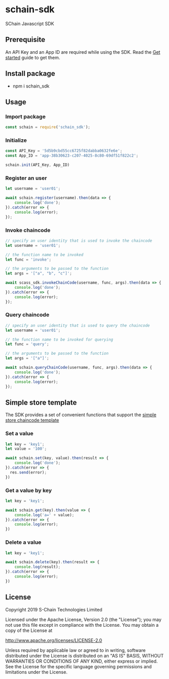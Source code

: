 # schain-sdk

SChain Javascript SDK

## Prerequisite
An API Key and an App ID are required while using the SDK. Read the [Get started](https://github.com/issbgkh/schain-get-started) guide to get them.

## Install package
* npm i schain_sdk

## Usage

### Import package
```javascript
const schain = require('schain_sdk');
```
### Initialize
```javascript
const API_Key = '5d5b9cbd55cc6725f82dabba0632fe6e';
const App_ID = 'app-38b30623-c207-4025-8c80-69df51f822c2';

schain.init(API_Key, App_ID)
```
### Register an user
```javascript
let username = 'user01';

await schain.register(username).then(data => {
    console.log('done');
}).catch(error => {
    console.log(error);
});
```
### Invoke chaincode
```javascript
// specify an user identity that is used to invoke the chaincode
let username = 'user01';

// the function name to be invoked
let func = 'invoke';

// the arguments to be passed to the function
let args = '["a", "b", "c"]';

await scass_sdk.invokeChainCode(username, func, args).then(data => {
    console.log('done');
}).catch(error => {
    console.log(error);
});
```
### Query chaincode
```javascript
// specify an user identity that is used to query the chaincode
let username = 'user01';

// the function name to be invoked for querying
let func = 'query';

// the arguments to be passed to the function
let args = '["a"]';

await schain.queryChainCode(username, func, args).then(data => {
    console.log('done');
}).catch(error => {
    console.log(error);
});
```

## Simple store template
The SDK provides a set of convenient functions that support the [simple store chaincode template](https://github.com/issbgkh/simple-store)


### Set a value
```javascript
let key = 'key1';
let value = '100';

await schain.set(key, value).then(result => {
    console.log('done');
}).catch(error => {
  res.send(error);
})
```

### Get a value by key
```javascript
let key = 'key1';

await schain.get(key).then(value => {
    console.log('a=' + value);
}).catch(error => {
    console.log(error);
})
```

### Delete a value
```javascript
let key = 'key1';

await schain.delete(key).then(result => {
    console.log(result);
}).catch(error => {
    console.log(error);
})
```

## License
Copyright 2019 S-Chain Technologies Limited

Licensed under the Apache License, Version 2.0 (the "License");
you may not use this file except in compliance with the License.
You may obtain a copy of the License at

http://www.apache.org/licenses/LICENSE-2.0

Unless required by applicable law or agreed to in writing, software
distributed under the License is distributed on an "AS IS" BASIS,
WITHOUT WARRANTIES OR CONDITIONS OF ANY KIND, either express or implied.
See the License for the specific language governing permissions and
limitations under the License.
